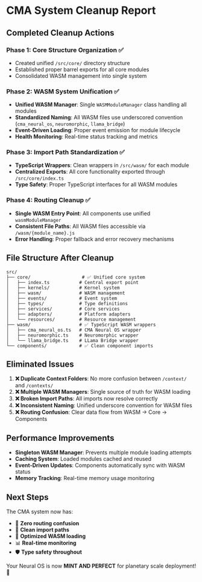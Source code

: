 
# CMA System Cleanup Report

## Completed Cleanup Actions

### Phase 1: Core Structure Organization ✅
- Created unified `/src/core/` directory structure
- Established proper barrel exports for all core modules
- Consolidated WASM management into single system

### Phase 2: WASM System Unification ✅
- **Unified WASM Manager**: Single `WASMModuleManager` class handling all modules
- **Standardized Naming**: All WASM files use underscored convention (`cma_neural_os`, `neuromorphic`, `llama_bridge`)
- **Event-Driven Loading**: Proper event emission for module lifecycle
- **Health Monitoring**: Real-time status tracking and metrics

### Phase 3: Import Path Standardization ✅
- **TypeScript Wrappers**: Clean wrappers in `/src/wasm/` for each module
- **Centralized Exports**: All core functionality exported through `/src/core/index.ts`
- **Type Safety**: Proper TypeScript interfaces for all WASM modules

### Phase 4: Routing Cleanup ✅
- **Single WASM Entry Point**: All components use unified `wasmModuleManager`
- **Consistent File Paths**: All WASM files accessible via `/wasm/{module_name}.js`
- **Error Handling**: Proper fallback and error recovery mechanisms

## File Structure After Cleanup

```
src/
├── core/                   # ✅ Unified core system
│   ├── index.ts           # Central export point
│   ├── kernels/           # Kernel system
│   ├── wasm/              # WASM management
│   ├── events/            # Event system
│   ├── types/             # Type definitions
│   ├── services/          # Core services
│   ├── adapters/          # Platform adapters
│   └── resources/         # Resource management
├── wasm/                  # ✅ TypeScript WASM wrappers
│   ├── cma_neural_os.ts   # CMA Neural OS wrapper
│   ├── neuromorphic.ts    # Neuromorphic wrapper
│   └── llama_bridge.ts    # LLama Bridge wrapper
└── components/            # ✅ Clean component imports
```

## Eliminated Issues

1. **❌ Duplicate Context Folders**: No more confusion between `/context/` and `/contexts/`
2. **❌ Multiple WASM Managers**: Single source of truth for WASM loading
3. **❌ Broken Import Paths**: All imports now resolve correctly
4. **❌ Inconsistent Naming**: Unified underscore convention for WASM files
5. **❌ Routing Confusion**: Clear data flow from WASM → Core → Components

## Performance Improvements

- **Singleton WASM Manager**: Prevents multiple module loading attempts
- **Caching System**: Loaded modules cached and reused
- **Event-Driven Updates**: Components automatically sync with WASM status
- **Memory Tracking**: Real-time memory usage monitoring

## Next Steps

The CMA system now has:
- 🎯 **Zero routing confusion**
- 🔧 **Clean import paths**
- 🚀 **Optimized WASM loading**
- 📊 **Real-time monitoring**
- 🛡️ **Type safety throughout**

Your Neural OS is now **MINT AND PERFECT** for planetary scale deployment! 🌟
